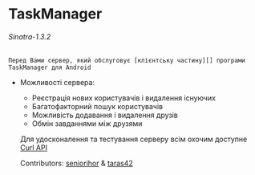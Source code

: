 # TaskManager

###### Sinatra-1.3.2

    Перед Вами сервер, який обслуговує [клієнтську частину][] програми TaskManager для Android
[клієнтську частину]: https://github.com/paul-ihnatolia/taskmanager

*   Можливості сервера:
    *   Реєстрація нових користувачів і видалення існуючих
    *   Багатофакторний пошук користувачів
    *   Можливість додавання і видалення друзів
    *   Обмін завданнями між друзями

    Для удосконалення та тестування серверу всім охочим доступне [Curl API](/seniorihor/task_manager/blob/master/curl.api)

    Contributors: [seniorihor](https://github.com/seniorihor) & [taras42](https://github.com/taras42)
